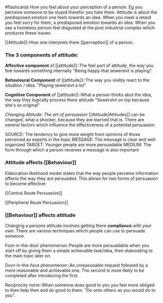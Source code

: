#flashcards 
How you feel about your perception of a person. Eg you perceive someone to be stupid therefor you hate them. Attitude is about the predisposed emotion one feels towards an idea. When you meet a retard you feel sorry for them, a predisposed emotion towards an idea. When you see a homeless person feel disgusted at the post industrial complex which produces these issues.

[[Attitude]]::How one interprets there [[perception]] of a person.
<!--SR:!2023-11-06,2,246-->
### The 3 components of attitude:
**Affective component** of [[attitude]]::The feel part of attitude, the way you feel towards something internally "Being happy that sewerslvt is playing".
<!--SR:!2023-11-07,2,227-->
**Behavioural Component** of [[attitude]]::The way you visibly react to the situation / idea.  "Playing sewerslvt a lot"
<!--SR:!2023-11-06,2,246-->
**Cognitive Component** of [[attitude]]::What a person thinks abut the idea, the way they logically process there attitude "Sewerslvt on top because she's so original"
<!--SR:!2023-11-08,2,206-->

*Changing Attitude: The art of persuasion*
[[Attitude|Attitudes]] can be changed, what a shocker, because they are learned that is. There are several factors which influence the effectiveness of a potential persuasion.

SOURCE: The tendency to give more weight from opinions of those perceived as experts in the topic
MESSAGE: The message is clear and well organized
TARGET: Younger people are more persuadable
MEDIUM: The form through which a person receives a message is also important

### Attitude affects [[Behaviour]]
Elaboration likelihood model states that the way people perceive information affects the way they are persuaded. This allows for two forms of persuasion to become effective:

[[Central Route Persuasion]]

[[Peripheral Route Persuasion]]

### [[Behaviour]] affects attitude
Changing a persons attitude involves getting there **compliance** with your own. There are various techniques which people can use to persuade someone.

Foot-in-the-door phenomenon::People are more persuadable when you start off by giving them a simple achievable task/idea, then elaborating to the main topic later on.
<!--SR:!2023-11-07,3,266-->

Door-in-the-face phenomenon::An unreasonable request followed by a more reasonable and achievable one. The second is more likely to be completed after introducing the first.
<!--SR:!2023-11-07,3,266-->

Reciprocity norm::When someone does good to you you feel more obliged to then help then and do good to them. "Do onto others as you would do to you".
<!--SR:!2023-11-08,3,230-->